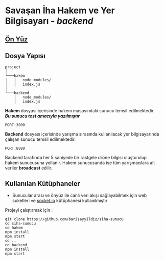 # Savaşan İha Hakem ve Yer Bilgisayarı - _backend_

## [Ön Yüz](https://github.com/barisayyildiz/siha-frontend)  

## Dosya Yapısı

```
project
│
└───hakem
│   │   node_modules/
│   │   index.js
│   
└───backend
    │   node_modules/
    │   index.js
```

**Hakem** dosyası içerisinde hakem masasındaki sunucu temsil edilmektedir. **_Bu sunucu test amacıyla yazılmıştır_**
```
PORT:3000
```  

**Backend** dosyası içerisinde yarışma sırasında kullanılacak yer bilgisayarında çalışan sunucu temsil edilmektedir.  
```
PORT:8080
```
Backend tarafında her 5 saniyede bir rastgele drone bilgisi oluşturulup hakem sunucusuna yollanır. Hakem sunucusunda ise tüm yarışmacılara ait veriler **broadcast** edilir.

## Kullanılan Kütüphaneler  
* Sunucular arası ve önyüz ile canlı veri akışı sağlayabilmek için web soketleri ve [socket.io](https://socket.io/) kütüphanesi kullanılmıştır



Projeyi çalıştırmak için :  

```
git clone https://github.com/barisayyildiz/siha-sunucu  
cd siha-sunucu 
cd hakem  
npm install  
npm start  
cd ..  
cd backend  
npm install  
npm start
```
